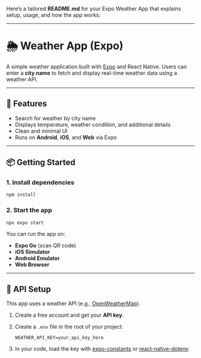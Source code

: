 Here’s a tailored **README.md** for your Expo Weather App that explains setup, usage, and how the app works:

---

# 🌦️ Weather App (Expo)

A simple weather application built with [Expo](https://expo.dev) and React Native.
Users can enter a **city name** to fetch and display real-time weather data using a weather API.

---

## 🚀 Features

* Search for weather by city name
* Displays temperature, weather condition, and additional details
* Clean and minimal UI
* Runs on **Android**, **iOS**, and **Web** via Expo

---

## 📦 Getting Started

### 1. Install dependencies

```bash
npm install
```

### 2. Start the app

```bash
npx expo start
```

You can run the app on:

* **Expo Go** (scan QR code)
* **iOS Simulator**
* **Android Emulator**
* **Web Browser**

---

## 🔑 API Setup

This app uses a weather API (e.g., [OpenWeatherMap](https://openweathermap.org/api)).

1. Create a free account and get your **API key**.
2. Create a `.env` file in the root of your project:

   ```env
   WEATHER_API_KEY=your_api_key_here
   ```
3. In your code, load the key with [expo-constants](https://docs.expo.dev/versions/latest/sdk/constants/) or [react-native-dotenv](https://www.npmjs.com/package/react-native-dotenv).
